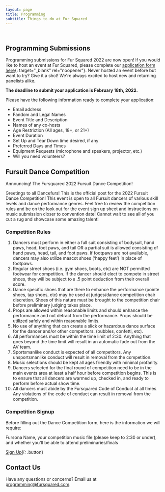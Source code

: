 ```yaml
---
layout: page
title: Programming
subtitle: Things to do at Fur Squared
---
```


&nbsp;

## Programming Submissions

Programming submissions for Fur Squared 2022 are now open\! If you would like to host an event at Fur Squared, please complete our [application form here](https://forms.gle/LXqs2LHd78RtRA1E8){: target="_blank" rel="noopener"}. Never hosted an event before but want to try? Give it a shot\! We're always excited to host new and returning panelists alike.

**The deadline to submit your application is February 18th, 2022.**

Please have the following information ready to complete your application:

* Email address
* Fandom and Legal Names
* Event Title and Description
* Names of any co-hosts
* Age Restriction (All ages, 18+, or 21+)
* Event Duration
* Set Up and Tear Down time desired, if any
* Preferred Days and Times
* Equipment Requests (microphone and speakers, projector, etc.)
* Will you need volunteers?

## Fursuit Dance Competition

Announcing\! The Fursquared 2022 Fursuit Dance Competition\!

Greetings to all Dancefurs\! This is the official post for the 2022 Fursuit Dance Competition\! This event is open to all Fursuit dancers of various skill levels and dance performance genres. Feel free to review the competition rules and be on the look out for the event sign up sheet and instructions on music submission closer to convention date\! Cannot wait to see all of you cut a rug and showcase some amazing talent\!

### Competition Rules

1. Dancers must perform in either a full suit consisting of bodysuit, hand paws, head, foot paws, and tail OR a partial suit is allowed consisting of hand paws, head, tail, and foot paws. If footpaws are not available, dancers may also utilize mascot shoes (‘happy feet’) in place of footpaws.
2. Regular street shoes (i.e. gym shoes, boots, etc) are NOT permitted footwear for competition. If the dancer should elect to compete in street shoes, they will be subject to a .5 point deduction from their overall score.
3. Dance specific shoes that are there to enhance the performance (pointe shoes, tap shoes, etc) may be used at judges/dance competition chair discretion. Shoes of this nature must be brought to the competition chair before preliminary judging takes place.
4. Props are allowed within reasonable limits and should enhance the performance and not detract from the performance. Props should be utilized safely and within reasonable limits.
5. No use of anything that can create a slick or hazardous dance surface for the dancer and/or other competitors. (bubbles, confetti, etc).
6. All performances must be within the time limit of 2:30. Anything that goes beyond the time limit will result in an automatic fade out from the AV team.
7. Sportsmanlike conduct is expected of all competitors. Any unsportsmanlike conduct will result in removal from the competition.
8. Music selections should be kept all ages friendly with minimal profanity.
9. Dancers selected for the final round of competition need to be in the main events area at least a half hour before competition begins. This is to ensure that all dancers are warmed up, checked in, and ready to perform before actual show time.
10. All dancers must abide by the Fursquared Code of Conduct at all times. Any violations of the code of conduct can result in removal from the competition.

### Competition Signup

Before filling out the Dance Competition form, here is the information we will require:

Fursona Name, your competition music file (please keep to 2:30 or under), and whether you'll be able to attend preliminaries/finals

[Sign Up\!](https://docs.google.com/forms/d/e/1FAIpQLSdYcy6nzazhL8oDELxMH0MG6yK4iqp8JjCkkkVUAVXpGycThA/viewform){: .button}

## Contact Us

Have any questions or concerns? Email us at [programming@fursquared.com](mailto:programming@fursquared.com).

&nbsp;
